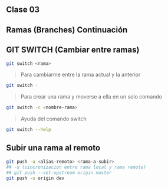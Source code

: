 ## Clase 03

## Ramas (Branches) Continuación

## GIT SWITCH (Cambiar entre ramas)

```sh
git switch <rama>
```
> Para cambiarme entre la rama actual y la anterior

```sh
git switch -
```

> Para crear una rama y moverse a ella en un solo comando

```sh
git switch -c <nombre-rama>
```

> Ayuda del comando switch

```sh
git switch --help
```

## Subir una rama al remoto

```sh
git push -u <alias-remoto> <rama-a-subir>
## -u (sincronizacion entre rama local y rama remote)
## git push --set-upstream origin master 
git push -u origin dev
```